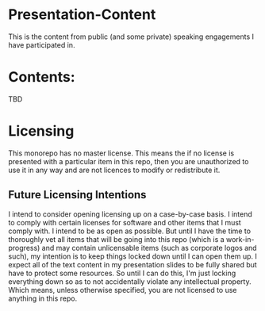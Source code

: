 # Presentation-Content
This is the content from public (and some private) speaking engagements I have participated in.

# Contents:

TBD

# Licensing
This monorepo has no master license. This means the if no license is presented with a particular item in this repo, then you are unauthorized to use it in any way and are not licences to modify or redistribute it.

## Future Licensing Intentions
I intend to consider opening licensing up on a case-by-case basis. I intend to comply with certain licenses for software and other items that I must comply with. I intend to be as open as possible. But until I have the time to thoroughly vet all items that will be going into this repo (which is a work-in-progress) and may contain unlicensable items (such as corporate logos and such), my intention is to keep things locked down until I can open them up. I expect all of the text content in my presentation slides to be fully shared but have to protect some resources. So until I can do this, I'm just locking everything down so as to not accidentally violate any intellectual property. Which means, unless otherwise specified, you are not licensed to use anything in this repo.
